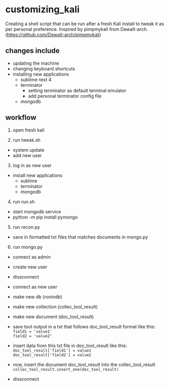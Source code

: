 # customizing_kali
Creating a shell script that can be run after a fresh Kali install to tweak it as per personal preference. Inspired by pimpmykali from Dewalt-arch. (https://github.com/Dewalt-arch/pimpmykali)
## changes include
- updating the machine
- changing keyboard shortcuts
- installing new applications
	- sublime-text 4
	- terminator
		- setting terminator as default terminal emulator
		- add personal terminator config file
	- mongodb
## workflow

1. open fresh kali

2. run tweak.sh
- system update
- add new user

3. log in as new user
- install new applications
	- sublime
 	- terminator
	- mongodb

4. run run.sh
- start mongodb service
- python -m pip install pymongo

5. run recon.py
- save in formatted txt files that matches documents in mongo.py

6. run mongo.py
- connect as admin
- create new user
- dissconnect

- connect as new user
- make new db (ronindb)

- make new collection (collec_tool_result)
- make new document (doc_tool_result)

- save tool output in a txt that follows doc_tool_result format like this:<br>
`field1 = 'value1'`<br>
`field2 = 'value2'`<br>

- insert data from this txt file in doc_tool_result like this:<br>
`doc_tool_result['field1'] = value1`<br>
`doc_tool_result['field2'] = value2`<br>

- now, insert the document doc_tool_result into the collec_tool_result<br>
`collec_tool_result.insert_one(doc_tool_result)`<br>

- dissconnect

